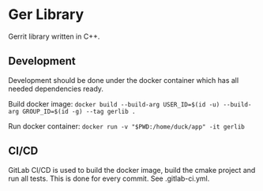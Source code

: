 Ger Library
===

Gerrit library written in C++.


Development
---

Development should be done under the docker container which has all needed dependencies ready.

Build docker image: `docker build --build-arg USER_ID=$(id -u) --build-arg GROUP_ID=$(id -g) --tag gerlib .`

Run docker container: `docker run -v "$PWD:/home/duck/app" -it gerlib`


CI/CD
---

GitLab CI/CD is used to build the docker image, build the cmake project and run all tests.
This is done for every commit. See .gitlab-ci.yml.
